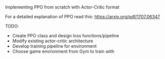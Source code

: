 Implementing PPO from scratch with Actor-Critic format

For a detailed explanation of PPO read this:
https://arxiv.org/pdf/1707.06347

TODO:

- Create PPO class and design loss functions/pipeline
- Modify existing actor-critic architecture
- Develop training pipeline for environment
- Choose game environment from Gym to train with

